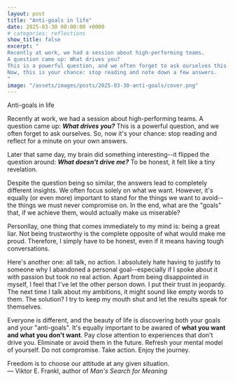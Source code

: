 ```yaml
---
layout: post
title: "Anti-goals in life"
date: 2025-03-30 00:00:00 +0000
# categories: reflections
show_title: false
excerpt: "
Recently at work, we had a session about high-performing teams. 
A question came up: What drives you?
This is a powerful question, and we often forget to ask ourselves this.
Now, this is your chance: stop reading and note down a few answers.
"
image: "/assets/images/posts/2025-03-30-anti-goals/cover.png"
---
```

<div class="title-without-image">
  <div class="main-title">Anti-goals in life</div>
</div>

Recently at work, we had a session about high-performing teams.
A question came up: _**What drives you?**_
This is a powerful question, and we often forget to ask ourselves.
So, now it's your chance: stop reading and reflect for a minute on your own answers.

Later that same day, my brain did something interesting--it flipped the question around:
_**What doesn't drive me?**_
To be honest, it felt like a tiny revelation.

Despite the question being so similar, the answers lead to completely different insights.
We often focus solely on what we want.
However, it's equally (or even more) important to stand for the things we want to avoid--the things we must never compromise on.
In the end, what are the "goals" that, if we achieve them, would actually make us miserable?

Personllay, one thing that comes immediately to my mind is: being a great liar.
Not being trustworthy is the complete opposite of what would make me proud.
Therefore, I simply have to be honest, even if it means having tough conversations.

Here's another one: all talk, no action.
I absolutely hate having to justify to someone why I abandoned a personal goal--especially if I spoke about it with passion but took no real action.
Apart from being disappointed in myself, I feel that I've let the other person down.
I put their trust in jeopardy.
The next time I talk about my ambitions, it might sound like empty words to them.
The solution? I try to keep my mouth shut and let the results speak for themselves.

Everyone is different, and the beauty of life is discovering both your goals and your "anti-goals".
It's equally important to be awared of **what you want and what you don't want**.
Pay close attention to experiences that don't drive you.
Eliminate or avoid them in the future.
Refresh your mental model of yourself.
Do not compromise.
Take action.
Enjoy the journey.

<div class="quote-container">
  <div class="quote">
    Freedom is to choose our attitude at any given situation.
  </div>
  <div class="quote-author">
    — Viktor E. Frankl, author of <em>Man's Search for Meaning</em>
  </div>
</div>
